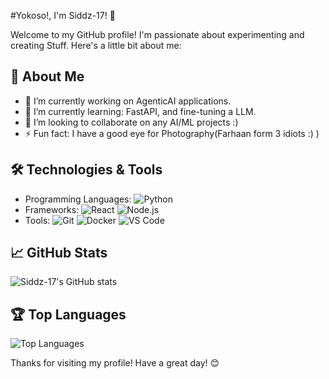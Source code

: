 #Yokoso!, I'm Siddz-17! 👋

Welcome to my GitHub profile! I'm passionate about experimenting and creating Stuff. Here's a little bit about me:

## 🚀 About Me
- 🔭 I’m currently working on AgenticAI applications.
- 🌱 I’m currently learning: FastAPI, and fine-tuning a LLM.
- 👯 I’m looking to collaborate on any AI/ML projects :)
- ⚡ Fun fact: I have a good eye for Photography(Farhaan form 3 idiots :) )

## 🛠️ Technologies & Tools
- Programming Languages: ![Python](https://img.shields.io/badge/-Python-333333?style=flat&logo=python) 
- Frameworks: ![React](https://img.shields.io/badge/-React-333333?style=flat&logo=react) ![Node.js](https://img.shields.io/badge/-Node.js-333333?style=flat&logo=node.js)
- Tools: ![Git](https://img.shields.io/badge/-Git-333333?style=flat&logo=git) ![Docker](https://img.shields.io/badge/-Docker-333333?style=flat&logo=docker) ![VS Code](https://img.shields.io/badge/-VS%20Code-333333?style=flat&logo=visual-studio-code)

## 📈 GitHub Stats
![Siddz-17's GitHub stats](https://github-readme-stats.vercel.app/api?username=Siddz-17&show_icons=true&theme=radical)

## 🏆 Top Languages
![Top Languages](https://github-readme-stats.vercel.app/api/top-langs/?username=Siddz-17&layout=compact&theme=radical)


Thanks for visiting my profile! Have a great day! 😊
